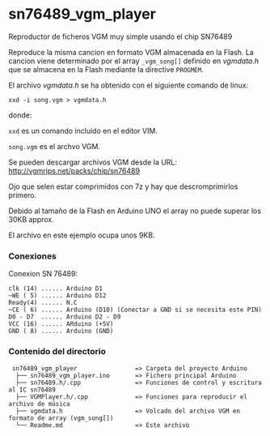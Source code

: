 # sn76489_vgm_player
Reproductor de ficheros VGM muy simple usando el chip SN76489

Reproduce la misma cancion en formato VGM almacenada en la Flash. La cancion viene determinado por el array `_vgm_song[]` definido en *vgmdata.h* que se almacena en la Flash mediante la directive `PROGMEM`.

El archivo *vgmdata.h* se ha obtenido con el siguiente comando de linux:

`xxd -i song.vgm > vgmdata.h`

donde: 

  `xxd` es un comando incluído en el editor VIM.

  `song.vgm` es el archvo VGM. 
  
  Se pueden descargar archivos VGM desde la URL: http://vgmrips.net/packs/chip/sn76489
  
Ojo que selen estar comprimidos con 7z y hay que descromprimirlos primero.

Debido al tamaño de la Flash en Arduino UNO el array no puede superar los 30KB approx.

El archivo en este ejemplo ocupa unos 9KB.
### Conexiones

Conexion SN 76489:
```
clk (14) ...... Arduino D1
~WE ( 5) ...... Arduino D12
Ready(4) ...... N.C
~CE ( 6) ...... Arduino (D10) (Conectar a GND si se necesita este PIN)
D0 - D7  ...... Arduino D2 - D9
VCC (16) ...... ARduino (+5V)
GND ( 8) ...... Arduino (GND)
```

### Contenido del directorio
```
 sn76489_vgm_player                => Carpeta del proyecto Arduino
  ├── sn76489_vgm_player.ino       => Fichero principal Arduino
  ├── sn76489.h/.cpp               => Funciones de control y escritura al IC sn76489
  ├── VGMPlayer.h/.cpp             => Funciones para reproducir el archivo de música
  ├── vgmdata.h                    => Volcado del archivo VGM en formato de array (vgm_song[])  
  └── Readme.md                    => Este archivo
```
